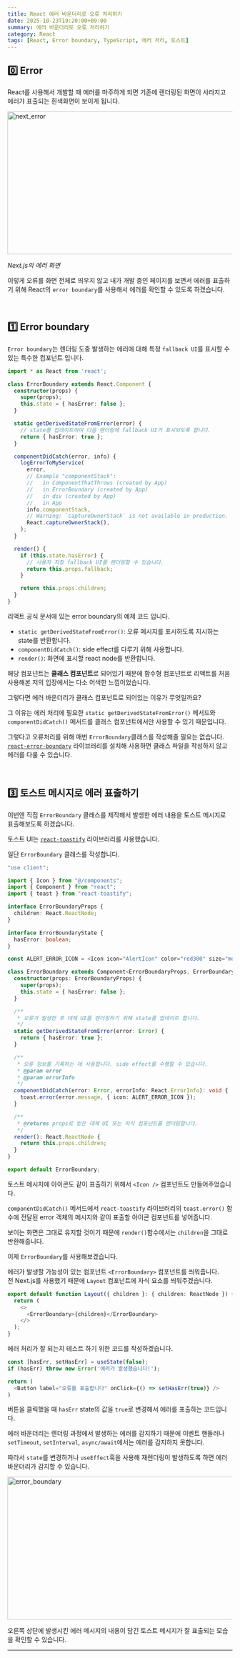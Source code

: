 ```yaml
---
title: React 에러 바운더리로 오류 처리하기
date: 2025-10-23T19:20:00+09:00
summary: 에러 바운더리로 오류 처리하기
category: React
tags: [React, Error boundary, TypeScript, 에러 처리, 토스트]
---
```


## 0️⃣ Error

React를 사용해서 개발할 때 에러를 마주하게 되면 기존에 렌더링된 화면이 사라지고 에러가 표출되는 흰색화면이 보이게 됩니다.

<img width="744" height="320" alt="next_error" src="/images/next_error.png" />

_Next.js의 에러 화면_

이렇게 오류를 화면 전체로 띄우지 않고 내가 개발 중인 페이지를 보면서 에러를 표출하기 위해
React의 `error boundary`를 사용해서 에러를 확인할 수 있도록 하겠습니다.

<br />

## 1️⃣ Error boundary

`Error boundary`는 렌더링 도중 발생하는 에러에 대해 특정 `fallback UI`를 표시할 수 있는 특수한 컴포넌트 입니다.

```typescript
import * as React from 'react';

class ErrorBoundary extends React.Component {
  constructor(props) {
    super(props);
    this.state = { hasError: false };
  }

  static getDerivedStateFromError(error) {
    // state를 업데이트하여 다음 렌더링에 fallback UI가 표시되도록 합니다.
    return { hasError: true };
  }

  componentDidCatch(error, info) {
    logErrorToMyService(
      error,
      // Example "componentStack":
      //   in ComponentThatThrows (created by App)
      //   in ErrorBoundary (created by App)
      //   in div (created by App)
      //   in App
      info.componentStack,
      // Warning: `captureOwnerStack` is not available in production.
      React.captureOwnerStack(),
    );
  }

  render() {
    if (this.state.hasError) {
      // 사용자 지정 fallback UI를 렌더링할 수 있습니다.
      return this.props.fallback;
    }

    return this.props.children;
  }
}
```

리액트 공식 문서에 있는 error boundary의 예제 코드 입니다.

- `static getDerivedStateFromError()`: 오류 메시지를 표시하도록 지시하는 state를 반환합니다.
- `componentDidCatch()`: side effect를 다루기 위해 사용합니다.
- `render()`: 화면에 표시할 react node를 반환합니다.

해당 컴포넌트는 **클래스 컴포넌트**로 되어있기 때문에 함수형 컴포넌트로 리액트를 처음 사용해본 저의 입장에서는
다소 어색한 느낌이었습니다.

그렇다면 에러 바운더리가 클래스 컴포넌트로 되어있는 이유가 무엇일까요?

그 이유는 에러 처리에 필요한 `static getDerivedStateFromError()` 메서드와 `componentDidCatch()` 메서드를 클래스 컴포넌트에서만 사용할 수 있기 때문입니다.

그렇다고 오류처리를 위해 매번 `ErrorBoundary`클래스를 작성해줄 필요는 없습니다.  
[`react-error-boundary`](https://github.com/bvaughn/react-error-boundary) 라이브러리를 설치해 사용하면 클래스 파일을 작성하지 않고 에러를 다룰 수 있습니다.

<br />

## 3️⃣ 토스트 메시지로 에러 표출하기

이번엔 직접 `ErrorBoundary` 클래스를 제작해서 발생한 에러 내용을 토스트 메시지로 표출해보도록 하겠습니다.

토스트 UI는 [`react-toastify`](https://www.npmjs.com/package/react-toastify) 라이브러리를 사용했습니다.

일단 `ErrorBoundary` 클래스를 작성합니다.

```typescript
"use client";

import { Icon } from "@/components";
import { Component } from "react";
import { toast } from "react-toastify";

interface ErrorBoundaryProps {
  children: React.ReactNode;
}

interface ErrorBoundaryState {
  hasError: boolean;
}

const ALERT_ERROR_ICON = <Icon icon="AlertIcon" color="red300" size="md" />;

class ErrorBoundary extends Component<ErrorBoundaryProps, ErrorBoundaryState> {
  constructor(props: ErrorBoundaryProps) {
    super(props);
    this.state = { hasError: false };
  }

  /**
   * 오류가 발생한 후 대체 UI를 렌더링하기 위해 state를 업데이트 합니다.
   */
  static getDerivedStateFromError(error: Error) {
    return { hasError: true };
  }

  /**
   * 오류 정보를 기록하는 데 사용합니다. side effect를 수행할 수 있습니다.
   * @param error
   * @param errorInfo
   */
  componentDidCatch(error: Error, errorInfo: React.ErrorInfo): void {
    toast.error(error.message, { icon: ALERT_ERROR_ICON });
  }

  /**
   * @returns props로 받은 대체 UI 또는 자식 컴포넌트를 렌더링합니다.
   */
  render(): React.ReactNode {
    return this.props.children;
  }
}

export default ErrorBoundary;
```

토스트 메시지에 아이콘도 같이 표출하기 위해서 `<Icon />` 컴포넌트도 만들어주었습니다.

`componentDidCatch()` 메서드에서 `react-toastify` 라이브러리의 `toast.error()` 함수에 전달된 error 객체의 메시지와
같이 표출할 아이콘 컴포넌트를 넣어줍니다.

보이는 화면은 그대로 유지할 것이기 때문에 `render()`함수에서는 `children`을 그대로 반환해줍니다.

이제 `ErrorBoundary`를 사용해보겠습니다.

에러가 발생할 가능성이 있는 컴포넌트 `<ErrorBoundary>` 컴포넌트를 씌워줍니다.  
전 Next.js를 사용했기 때문에 `Layout` 컴포넌트에 자식 요소를 씌워주겠습니다.

```typescript
export default function Layout({ children }: { children: ReactNode }) {
  return (
    <>
      <ErrorBoundary>{children}</ErrorBoundary>
    </>
  );
}
```

에러 처리가 잘 되는지 테스트 하기 위한 코드를 작성하겠습니다.

```typescript
const [hasErr, setHasErr] = useState(false);
if (hasErr) throw new Error('에러가 발생했습니다!');

return (
  <Button label="오류를 표출합니다" onClick={() => setHasErr(true)} />
)
```

버튼을 클릭했을 때 `hasErr` state의 값을 `true`로 변경해서 에러를 표출하는 코드입니다.

에러 바운더리는 렌더링 과정에서 발생하는 에러를 감지하기 때문에 이벤트 핸들러나 `setTimeout`, `setInterval`,
`async/await`에서는 에러를 감지하지 못합니다.

따라서 `state`를 변경하거나 `useEffect`훅을 사용해 재렌더링이 발생하도록 하면 에러 바운더리가 감지할 수 있습니다.

<img width="744" height="320" alt="error_boundary" src="/images/error_boundary_test2.gif" />
<br />

오른쪽 상단에 발생시킨 에러 메시지의 내용이 담긴 토스트 메시지가 잘 표출되는 모습을 확인할 수 있습니다.

---
